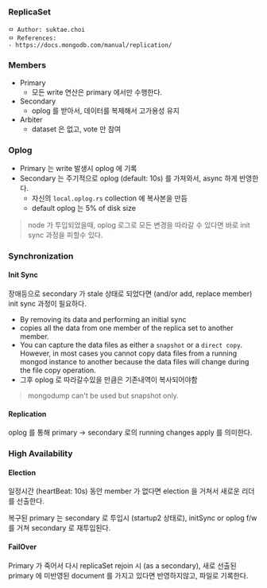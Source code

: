### ReplicaSet

```
ㅁ Author: suktae.choi
ㅁ References:
- https://docs.mongodb.com/manual/replication/
```

### Members

- Primary
  - 모든 write 연산은 primary 에서만 수행한다.
- Secondary
  - oplog 를 받아서, 데이터를 복제해서 고가용성 유지
- Arbiter
  - dataset 은 없고, vote 만 참여

### Oplog

- Primary 는 write 발생시 oplog 에 기록
- Secondary 는 주기적으로 oplog (default: 10s) 를 가져와서, async 하게 반영한다.
  - 자신의 `local.oplog.rs` collection 에 복사본을 만듬
  - default oplog 는 5% of disk size

> node 가 투입되었을때, oplog 로그로 모든 변경을 따라갈 수 있다면 바로 init sync 과정을 피할수 있다.

### Synchronization

#### Init Sync

장애등으로 secondary 가 stale 상태로 되었다면 (and/or add, replace member) init sync 과정이 필요하다.

- By removing its data and performing an initial sync
- copies all the data from one member of the replica set to another member.
- You can capture the data files as either a `snapshot` or a `direct copy`. However, in most cases you cannot copy data files from a running mongod instance to another because the data files will change during the file copy operation.
- 그후 oplog 로 따라갈수있을 만큼은 기존내역이 복사되어야함

> mongodump can't be used but snapshot only.

#### Replication

oplog 를 통해 primary -> secondary 로의 running changes apply 를 의미한다.

### High Availability

#### Election

일정시간 (heartBeat: 10s) 동안 member 가 없다면 election 을 거쳐서 새로운 리더를 선출한다.

복구된 primary 는 secondary 로 투입시 (startup2 상태로), initSync or oplog f/w 를 거쳐 secondary 로 재투입된다.

#### FailOver

Primary 가 죽어서 다시 replicaSet rejoin 시 (as a secondary), 새로 선출된 primary 에 미반영된 document 를 가지고 있다면 반영하지않고, 파일로 기록한다.
